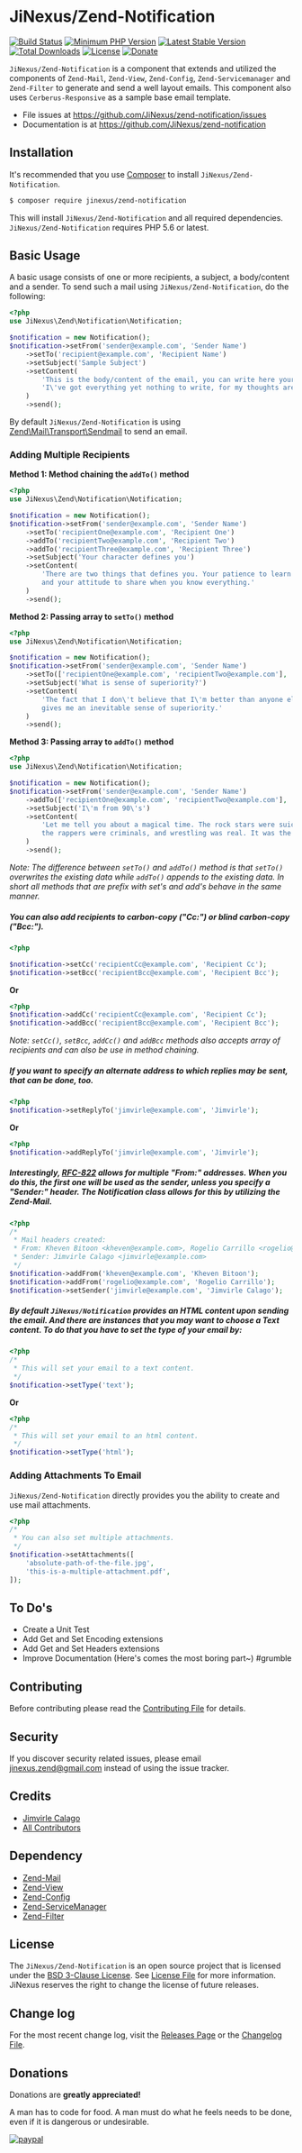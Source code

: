 # JiNexus/Zend-Notification

[![Build Status](https://travis-ci.org/JiNexus/zend-notification.svg?branch=master)](https://travis-ci.org/JiNexus/zend-notification)
[![Minimum PHP Version](https://img.shields.io/badge/php-%3E%3D%205.6-8892BF.svg)](https://php.net/)
[![Latest Stable Version](https://poser.pugx.org/jinexus/zend-notification/v/stable)](https://packagist.org/packages/jinexus/zend-notification)
[![Total Downloads](https://poser.pugx.org/jinexus/zend-notification/downloads)](https://packagist.org/packages/jinexus/zend-notification)
[![License](https://poser.pugx.org/jinexus/zend-notification/license)](https://packagist.org/packages/jinexus/zend-notification)
[![Donate](https://img.shields.io/badge/donate-Paypal-blue.svg)](https://www.paypal.com/cgi-bin/webscr?cmd=_s-xclick&hosted_button_id=5CYMGYYYS98PN)

`JiNexus/Zend-Notification` is a component that extends and utilized the components of 
`Zend-Mail`, `Zend-View`, `Zend-Config`, `Zend-Servicemanager` and `Zend-Filter` to generate 
and send a well layout emails. This component also uses `Cerberus-Responsive` as a sample 
base email template.

- File issues at https://github.com/JiNexus/zend-notification/issues
- Documentation is at https://github.com/JiNexus/zend-notification

## Installation

It's recommended that you use [Composer](https://getcomposer.org/) to install `JiNexus/Zend-Notification`.

```bash
$ composer require jinexus/zend-notification
```

This will install `JiNexus/Zend-Notification` and all required dependencies. `JiNexus/Zend-Notification` requires PHP 5.6 or latest.

## Basic Usage

A basic usage consists of one or more recipients, a subject, a body/content and a sender. 
To send such a mail using `JiNexus/Zend-Notification`, do the following:

```php
<?php 
use JiNexus\Zend\Notification\Notification;

$notification = new Notification();
$notification->setFrom('sender@example.com', 'Sender Name')
    ->setTo('recipient@example.com', 'Recipient Name')
    ->setSubject('Sample Subject')
    ->setContent(
        'This is the body/content of the email, you can write here your thoughts.' .
        'I\'ve got everything yet nothing to write, for my thoughts are in a constant fight.'
    )
    ->send();
```

By default `JiNexus/Zend-Notification` is using [Zend\Mail\Transport\Sendmail](https://docs.zendframework.com/zend-mail/transport/intro/#quick-start) to send an email.

### Adding Multiple Recipients

**Method 1: Method chaining the `addTo()` method**

```php
<?php 
use JiNexus\Zend\Notification\Notification;

$notification = new Notification();
$notification->setFrom('sender@example.com', 'Sender Name')
    ->setTo('recipientOne@example.com', 'Recipient One')
    ->addTo('recipientTwo@example.com', 'Recipient Two')
    ->addTo('recipientThree@example.com', 'Recipient Three')
    ->setSubject('Your character defines you')
    ->setContent(
        'There are two things that defines you. Your patience to learn when you don\'t know anything, 
        and your attitude to share when you know everything.'
    )
    ->send();
```

**Method 2: Passing array to `setTo()` method**

```php
<?php 
use JiNexus\Zend\Notification\Notification;

$notification = new Notification();
$notification->setFrom('sender@example.com', 'Sender Name')
    ->setTo(['recipientOne@example.com', 'recipientTwo@example.com'], 'Common Name')
    ->setSubject('What is sense of superiority?')
    ->setContent(
        'The fact that I don\'t believe that I\'m better than anyone else 
        gives me an inevitable sense of superiority.'
    )
    ->send();
```

**Method 3: Passing array to `addTo()` method**

```php
<?php 
use JiNexus\Zend\Notification\Notification;

$notification = new Notification();
$notification->setFrom('sender@example.com', 'Sender Name')
    ->addTo(['recipientOne@example.com', 'recipientTwo@example.com'], 'Common Name')
    ->setSubject('I\'m from 90\'s')
    ->setContent(
        'Let me tell you about a magical time. The rock stars were suicidal, 
        the rappers were criminals, and wrestling was real. It was the 90\'s﻿'
    )
    ->send();
```

*Note: The difference between `setTo()` and `addTo()` method is that 
`setTo()` overwrites the existing data while `addTo()` appends to the existing data. 
In short all methods that are prefix with set's and add's behave in the same manner.*

##### You can also add recipients to carbon-copy ("Cc:") or blind carbon-copy ("Bcc:").

```php
<?php 

$notification->setCc('recipientCc@example.com', 'Recipient Cc');
$notification->setBcc('recipientBcc@example.com', 'Recipient Bcc');
```
**Or**

```php
<?php 
$notification->addCc('recipientCc@example.com', 'Recipient Cc');
$notification->addBcc('recipientBcc@example.com', 'Recipient Bcc');
```

*Note: `setCc()`, `setBcc`, `addCc()` and `addBcc` methods also accepts array of recipients
and can also be use in method chaining.*

##### If you want to specify an alternate address to which replies may be sent, that can be done, too.

```php
<?php 
$notification->setReplyTo('jimvirle@example.com', 'Jimvirle');
```

**Or**

```php
<?php 
$notification->addReplyTo('jimvirle@example.com', 'Jimvirle');
```

##### Interestingly, [RFC-822](https://www.ietf.org/rfc/rfc822.txt) allows for multiple "From:" addresses. When you do this, the first one will be used as the sender, unless you specify a "Sender:" header. The Notification class allows for this by utilizing the Zend-Mail.

```php
<?php
/*
 * Mail headers created:
 * From: Kheven Bitoon <kheven@example.com>, Rogelio Carrillo <rogelio@example.com>
 * Sender: Jimvirle Calago <jimvirle@example.com>
 */
$notification->addFrom('kheven@example.com', 'Kheven Bitoon');
$notification->addFrom('rogelio@example.com', 'Rogelio Carrillo');
$notification->setSender('jimvirle@example.com', 'Jimvirle Calago');
```

##### By default `JiNexus/Notification` provides an HTML content upon sending the email. And there are instances that you may want to choose a Text content. To do that you have to set the type of your email by:

```php
<?php 
/*
 * This will set your email to a text content.
 */
$notification->setType('text');
```

**Or**

```php
<?php 
/*
 * This will set your email to an html content.
 */
$notification->setType('html');
```

### Adding Attachments To Email

`JiNexus/Zend-Notification` directly provides you the ability to create and use mail attachments.

```php
<?php 
/*
 * You can also set multiple attachments.
 */
$notification->setAttachments([
    'absolute-path-of-the-file.jpg',
    'this-is-a-multiple-attachment.pdf',
]);
```



## To Do's

- Create a Unit Test
- Add Get and Set Encoding extensions
- Add Get and Set Headers extensions
- Improve Documentation (Here's comes the most boring part~) #grumble

## Contributing

Before contributing please read the [Contributing File](CONTRIBUTING.md) for details.

## Security

If you discover security related issues, please email [jinexus.zend@gmail.com](mailto:jinexus.zend@gmail.com) instead of using the issue tracker.

## Credits

- [Jimvirle Calago](https://github.com/JiNexus)
- [All Contributors](../../contributors)

## Dependency

- [Zend-Mail](https://docs.zendframework.com/zend-mail)
- [Zend-View](https://docs.zendframework.com/zend-view)
- [Zend-Config](https://docs.zendframework.com/zend-config)
- [Zend-ServiceManager](https://docs.zendframework.com/zend-servicemanager)
- [Zend-Filter](https://docs.zendframework.com/zend-filter)

## License

The `JiNexus/Zend-Notification` is an open source project that is licensed under the [BSD 3-Clause License](https://opensource.org/licenses/BSD-3-Clause). See [License File](LICENSE.md) for more information.
JiNexus reserves the right to change the license of future releases.

## Change log

For the most recent change log, visit the [Releases Page](https://github.com/JiNexus/zend-notification/releases) or the [Changelog File](CHANGELOG.md). 

## Donations

Donations are **greatly appreciated!**

A man has to code for food. A man must do what he feels needs to be done, even if it is dangerous or undesirable.

[![paypal](https://www.paypalobjects.com/en_US/i/btn/btn_donateCC_LG.gif)](https://www.paypal.com/cgi-bin/webscr?cmd=_s-xclick&hosted_button_id=5CYMGYYYS98PN)
